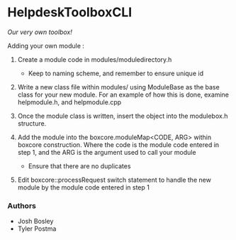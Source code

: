 # HelpdeskToolboxCLI
*Our very own toolbox!*

Adding your own module : 

1. Create a module code in modules/moduledirectory.h
    - Keep to naming scheme, and remember to ensure unique id

2. Write a new class file within modules/ using ModuleBase as
    the base class for your new module. For an example of how this
    is done, examine helpmodule.h, and helpmodule.cpp

3. Once the module class is written, insert the object into the
    modulebox.h structure. 

4. Add the module into the boxcore.moduleMap<CODE, ARG> within
    boxcore construction.
    Where the code is the module code entered in step 1,
    and the ARG is the argument used to call your module
    - Ensure that there are no duplicates

5. Edit boxcore::processRequest switch statement to handle 
    the new module by the module code entered in step 1

### Authors

* Josh Bosley
* Tyler Postma





 
